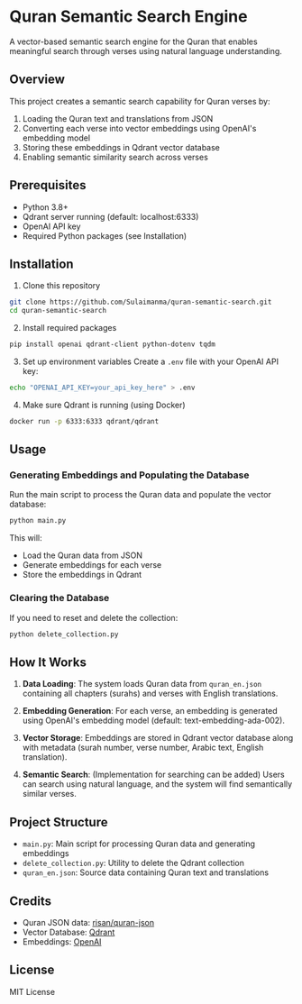 # Quran Semantic Search Engine

A vector-based semantic search engine for the Quran that enables meaningful search through verses using natural language understanding.

## Overview

This project creates a semantic search capability for Quran verses by:
1. Loading the Quran text and translations from JSON
2. Converting each verse into vector embeddings using OpenAI's embedding model
3. Storing these embeddings in Qdrant vector database
4. Enabling semantic similarity search across verses

## Prerequisites

- Python 3.8+
- Qdrant server running (default: localhost:6333)
- OpenAI API key
- Required Python packages (see Installation)

## Installation

1. Clone this repository
```bash
git clone https://github.com/Sulaimanma/quran-semantic-search.git
cd quran-semantic-search
```

2. Install required packages
```bash
pip install openai qdrant-client python-dotenv tqdm
```

3. Set up environment variables
Create a `.env` file with your OpenAI API key:
```bash
echo "OPENAI_API_KEY=your_api_key_here" > .env
```

4. Make sure Qdrant is running (using Docker)
```bash
docker run -p 6333:6333 qdrant/qdrant
```

## Usage

### Generating Embeddings and Populating the Database

Run the main script to process the Quran data and populate the vector database:

```bash
python main.py
```

This will:
- Load the Quran data from JSON
- Generate embeddings for each verse
- Store the embeddings in Qdrant

### Clearing the Database

If you need to reset and delete the collection:

```bash
python delete_collection.py
```

## How It Works

1. **Data Loading**: The system loads Quran data from `quran_en.json` containing all chapters (surahs) and verses with English translations.

2. **Embedding Generation**: For each verse, an embedding is generated using OpenAI's embedding model (default: text-embedding-ada-002).

3. **Vector Storage**: Embeddings are stored in Qdrant vector database along with metadata (surah number, verse number, Arabic text, English translation).

4. **Semantic Search**: (Implementation for searching can be added) Users can search using natural language, and the system will find semantically similar verses.

## Project Structure

- `main.py`: Main script for processing Quran data and generating embeddings
- `delete_collection.py`: Utility to delete the Qdrant collection
- `quran_en.json`: Source data containing Quran text and translations

## Credits

- Quran JSON data: [risan/quran-json](https://github.com/risan/quran-json/blob/main/dist/quran_en.json)
- Vector Database: [Qdrant](https://qdrant.tech/)
- Embeddings: [OpenAI](https://openai.com/)

## License

MIT License
